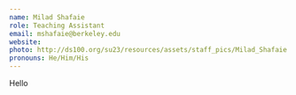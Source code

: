 ```yaml
---
name: Milad Shafaie
role: Teaching Assistant
email: mshafaie@berkeley.edu
website: 
photo: http://ds100.org/su23/resources/assets/staff_pics/Milad_Shafaie.jpg
pronouns: He/Him/His
---
```

Hello
